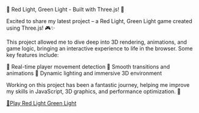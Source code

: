 🚦 Red Light, Green Light - Built with Three.js! 🚦

Excited to share my latest project – a Red Light, Green Light game created using Three.js! 🎮✨

This project allowed me to dive deep into 3D rendering, animations, and game logic, bringing an interactive experience to life in the browser. Some key features include:

🔹 Real-time player movement detection
🔹 Smooth transitions and animations
🔹 Dynamic lighting and immersive 3D environment

Working on this project has been a fantastic journey, helping me improve my skills in JavaScript, 3D graphics, and performance optimization. 🚀

[🔗Play Red Light Green Light](https://www.mygame.com](https://swaralipi143.github.io/Redlight_greenLight/))
